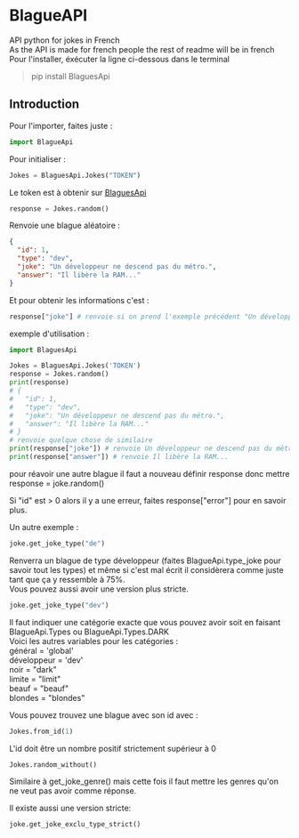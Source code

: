 # BlagueAPI

API python for jokes in French  
As the API is made for french people the rest of readme will be in french  
Pour l'installer, éxécuter la ligne ci-dessous dans le terminal

> pip install BlaguesApi

## Introduction

Pour l'importer, faites juste :

```py
import BlagueApi
```

Pour initialiser :

```py
Jokes = BlaguesApi.Jokes("TOKEN")
```

Le token est à obtenir sur [BlaguesApi](https://www.blagues-api.fr/)

```py
response = Jokes.random()
```

Renvoie une blague aléatoire :

```json
{
  "id": 1,
  "type": "dev",
  "joke": "Un développeur ne descend pas du métro.",
  "answer": "Il libère la RAM..."
}
```

Et pour obtenir les informations c'est :

```py
response["joke"] # renvoie si on prend l'exemple précédent "Un développeur ne descend pas du métro."
```

exemple d'utilisation :

```py
import BlaguesApi

Jokes = BlaguesApi.Jokes('TOKEN')
response = Jokes.random()
print(response)
# {
#   "id": 1,
#   "type": "dev",
#   "joke": "Un développeur ne descend pas du métro.",
#   "answer": "Il libère la RAM..."
# }
# renvoie quelque chose de similaire
print(response["joke"]) # renvoie Un développeur ne descend pas du métro.
print(response["answer"]) # renvoie Il libère la RAM...
```

pour réavoir une autre blague il faut a nouveau définir response donc mettre response = joke.random()

Si "id" est > 0 alors il y a une erreur, faites response["error"] pour en savoir plus.

Un autre exemple :

```py
joke.get_joke_type("de")
```

Renverra un blague de type développeur (faites BlagueApi.type_joke pour savoir tout les types) et même si c'est mal écrit il considèrera comme juste tant que ça y ressemble à 75%.  
Vous pouvez aussi avoir une version plus stricte.

```py
joke.get_joke_type("dev")
```

Il faut indiquer une catégorie exacte que vous pouvez avoir soit en faisant BlagueApi.Types ou BlagueApi.Types.DARK  
Voici les autres variables pour les catégories :  
général = 'global'  
développeur = 'dev'  
noir = "dark"  
limite = "limit"  
beauf = "beauf"  
blondes = "blondes"

Vous pouvez trouvez une blague avec son id avec :

```py
Jokes.from_id(1)
```

L'id doit être un nombre positif strictement supérieur à 0

```py
Jokes.random_without()
```

Similaire à get_joke_genre() mais cette fois il faut mettre les genres qu'on ne veut pas avoir comme réponse.

Il existe aussi une version stricte:

```py
joke.get_joke_exclu_type_strict()
```
